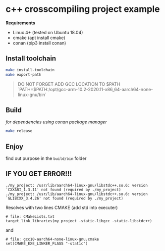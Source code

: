 # c++ crosscompiling project example

**Requirements**
* Linux 4+ (tested on Ubuntu 18.04)
* cmake (apt install cmake)
* conan (pip3 install conan)

## Install toolchain

```sh
make install-toolchain
make export-path
```

> DO NOT FORGET ADD GCC LOCATION TO $PATH
`PATH=$PATH:/opt/gcc-arm-10.2-2020.11-x86_64-aarch64-none-linux-gnu/bin`

## Build
*for dependencies using conan package manager*
```sh
make release
```

## Enjoy
find out purpose in the `build/bin` folder


## IF YOU GET ERROR!!!
```
./my_project: /usr/lib/aarch64-linux-gnu/libstdc++.so.6: version `CXXABI_1.3.11' not found (required by ./my_project)
./my_project: /usr/lib/aarch64-linux-gnu/libstdc++.so.6: version `GLIBCXX_3.4.26' not found (required by ./my_project)
```
Resolves with two lines CMAKE (add std into executer)
```
# file: CMakeLists.txt
target_link_libraries(my_project -static-libgcc -static-libstdc++)
```
and
```
# file: gcc10-aarch64-none-linux-gnu.cmake
set(CMAKE_EXE_LINKER_FLAGS "-static")
```
